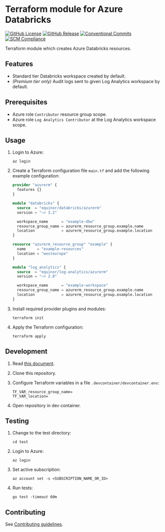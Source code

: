 # Terraform module for Azure Databricks

[![GitHub License](https://img.shields.io/github/license/equinor/terraform-azurerm-databricks)](https://github.com/equinor/terraform-azurerm-databricks/blob/main/LICENSE)
[![GitHub Release](https://img.shields.io/github/v/release/equinor/terraform-azurerm-databricks)](https://github.com/equinor/terraform-azurerm-databricks/releases/latest)
[![Conventional Commits](https://img.shields.io/badge/Conventional%20Commits-1.0.0-%23FE5196?logo=conventionalcommits&logoColor=white)](https://conventionalcommits.org)
[![SCM Compliance](https://scm-compliance-api.radix.equinor.com/repos/equinor/terraform-azurerm-databricks/badge)](https://developer.equinor.com/governance/scm-policy/)

Terraform module which creates Azure Databricks resources.

## Features

- Standard tier Databricks workspace created by default.
- *(Premium tier only)* Audit logs sent to given Log Analytics workspace by default.

## Prerequisites

- Azure role `Contributor` resource group scope.
- Azure role `Log Analytics Contributor` at the Log Analytics workspace scope.

## Usage

1. Login to Azure:

    ```console
    az login
    ```

1. Create a Terraform configuration file `main.tf` and add the following example configuration:

    ```terraform
    provider "azurerm" {
      features {}
    }

    module "databricks" {
      source  = "equinor/databricks/azurerm"
      version = "~> 3.2"

      workspace_name      = "example-dbw"
      resource_group_name = azurerm_resource_group.example.name
      location            = azurerm_resource_group.example.location
    }

    resource "azurerm_resource_group" "example" {
      name     = "example-resources"
      location = "westeurope"
    }

    module "log_analytics" {
      source  = "equinor/log-analytics/azurerm"
      version = "~> 2.0"

      workspace_name      = "example-workspace"
      resource_group_name = azurerm_resource_group.example.name
      location            = azurerm_resource_group.example.location
    }
    ```

1. Install required provider plugins and modules:

    ```console
    terraform init
    ```

1. Apply the Terraform configuration:

    ```console
    terraform apply
    ```

## Development

1. Read [this document](https://code.visualstudio.com/docs/devcontainers/containers).

1. Clone this repository.

1. Configure Terraform variables in a file `.devcontainer/devcontainer.env`:

    ```env
    TF_VAR_resource_group_name=
    TF_VAR_location=
    ```

1. Open repository in dev container.

## Testing

1. Change to the test directory:

    ```console
    cd test
    ```

1. Login to Azure:

    ```console
    az login
    ```

1. Set active subscription:

    ```console
    az account set -s <SUBSCRIPTION_NAME_OR_ID>
    ```

1. Run tests:

    ```console
    go test -timeout 60m
    ```

## Contributing

See [Contributing guidelines](https://github.com/equinor/terraform-baseline/blob/main/CONTRIBUTING.md).
